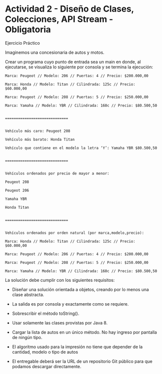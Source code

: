 # Actividad 2 - Diseño de Clases, Colecciones, API Stream - Obligatoria

Ejercicio Práctico

Imaginemos una concesionaria de autos y motos.

Crear un programa cuyo punto de entrada sea un main en donde, al ejecutarse, se visualiza lo siguiente por consola y se termina la ejecución:

```
Marca: Peugeot // Modelo: 206 // Puertas: 4 // Precio: $200.000,00

Marca: Honda // Modelo: Titan // Cilindrada: 125c // Precio: $60.000,00

Marca: Peugeot // Modelo: 208 // Puertas: 5 // Precio: $250.000,00

Marca: Yamaha // Modelo: YBR // Cilindrada: 160c // Precio: $80.500,50


=============================


Vehículo más caro: Peugeot 208

Vehículo más barato: Honda Titan

Vehículo que contiene en el modelo la letra ‘Y’: Yamaha YBR $80.500,50


=============================


Vehículos ordenados por precio de mayor a menor:

Peugeot 208

Peugeot 206

Yamaha YBR

Honda Titan


=============================


Vehículos ordenados por orden natural (por marca,modelo,precio):

Marca: Honda // Modelo: Titan // Cilindrada: 125c // Precio: $60.000,00

Marca: Peugeot // Modelo: 206 // Puertas: 4 // Precio: $200.000,00

Marca: Peugeot // Modelo: 208 // Puertas: 5 // Precio: $250.000,00

Marca: Yamaha // Modelo: YBR // Cilindrada: 160c // Precio: $80.500,50
```

La solución debe cumplir con los siguientes requisitos:

- Diseñar una solución orientada a objetos, creando por lo menos una clase abstracta.

- La salida es por consola y exactamente como se requiere.

- Sobrescribir el método toString().

- Usar solamente las clases provistas por Java 8.

- Cargar la lista de autos en un único método. No hay ingreso por pantalla de ningún tipo.

- El algoritmo usado para la impresión no tiene que depender de la cantidad, modelo o tipo de autos

- El entregable deberá ser la URL de un repositorio Git público para que podamos descargar directamente.
